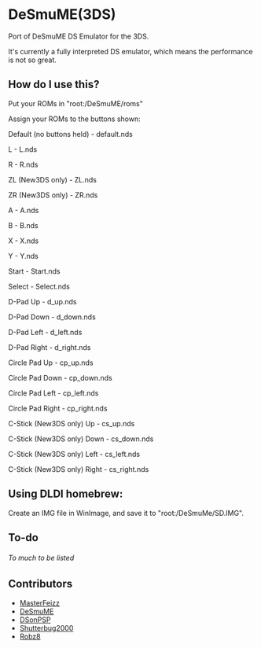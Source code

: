 DeSmuME(3DS)
=======

Port of DeSmuME DS Emulator for the 3DS.

It's currently a fully interpreted DS emulator, which means the performance is not so great.

How do I use this?
------------------------
Put your ROMs in "root:/DeSmuME/roms"

Assign your ROMs to the buttons shown:

Default (no buttons held) - default.nds

L - L.nds

R - R.nds

ZL (New3DS only) - ZL.nds

ZR (New3DS only) - ZR.nds

A - A.nds

B - B.nds

X - X.nds

Y - Y.nds

Start - Start.nds

Select - Select.nds

D-Pad Up - d_up.nds

D-Pad Down - d_down.nds

D-Pad Left - d_left.nds

D-Pad Right - d_right.nds

Circle Pad Up - cp_up.nds

Circle Pad Down - cp_down.nds

Circle Pad Left - cp_left.nds

Circle Pad Right - cp_right.nds

C-Stick (New3DS only) Up - cs_up.nds

C-Stick (New3DS only) Down - cs_down.nds

C-Stick (New3DS only) Left - cs_left.nds

C-Stick (New3DS only) Right - cs_right.nds


Using DLDI homebrew:
------------------------
Create an IMG file in WinImage, and save it to "root:/DeSmuMe/SD.IMG".

To-do
------------------------
###### To much to be listed

Contributors
------------------------

* [MasterFeizz](http://twitter.com/masterfeizz)
* [DeSmuME](http://desmume.org/)
* [DSonPSP](http://sourceforge.net/projects/donpsp/)
* [Shutterbug2000](http://github.com/shutterbug2000)
* [Robz8](http://github.com/Robz8)

